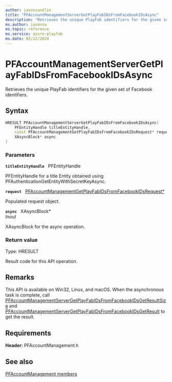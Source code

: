 ```yaml
---
author: jasonsandlin
title: "PFAccountManagementServerGetPlayFabIDsFromFacebookIDsAsync"
description: "Retrieves the unique PlayFab identifiers for the given set of Facebook identifiers."
ms.author: jasonsa
ms.topic: reference
ms.service: azure-playfab
ms.date: 02/22/2024
---
```


# PFAccountManagementServerGetPlayFabIDsFromFacebookIDsAsync  

Retrieves the unique PlayFab identifiers for the given set of Facebook identifiers.  

## Syntax  
  
```cpp
HRESULT PFAccountManagementServerGetPlayFabIDsFromFacebookIDsAsync(  
    PFEntityHandle titleEntityHandle,  
    const PFAccountManagementGetPlayFabIDsFromFacebookIDsRequest* request,  
    XAsyncBlock* async  
)  
```  
  
### Parameters  
  
**`titleEntityHandle`** &nbsp; PFEntityHandle  
  
PFEntityHandle for a title Entity obtained using PFAuthenticationGetEntityWithSecretKeyAsync.  
  
**`request`** &nbsp; [PFAccountManagementGetPlayFabIDsFromFacebookIDsRequest*](../../pfaccountmanagementtypes/structs/pfaccountmanagementgetplayfabidsfromfacebookidsrequest.md)  
  
Populated request object.  
  
**`async`** &nbsp; XAsyncBlock*  
*_Inout_*  
  
XAsyncBlock for the async operation.  
  
  
### Return value
Type: HRESULT
  
Result code for this API operation.
  
## Remarks  
  
This API is available on Win32, Linux, and macOS. When the asynchronous task is complete, call [PFAccountManagementServerGetPlayFabIDsFromFacebookIDsGetResultSize](pfaccountmanagementservergetplayfabidsfromfacebookidsgetresultsize.md) and [PFAccountManagementServerGetPlayFabIDsFromFacebookIDsGetResult](pfaccountmanagementservergetplayfabidsfromfacebookidsgetresult.md) to get the result.
  
## Requirements  
  
**Header:** PFAccountManagement.h
  
## See also  
[PFAccountManagement members](../pfaccountmanagement_members.md)  

  
  
